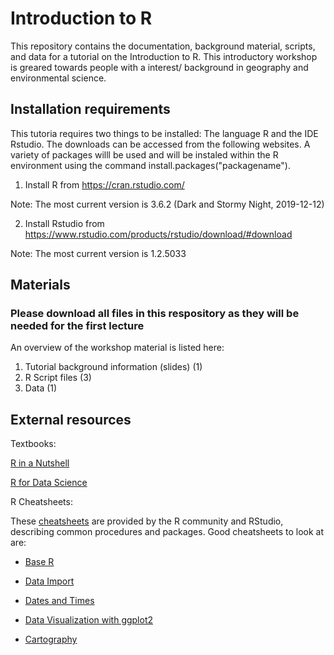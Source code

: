 # Introduction to R

This repository contains the documentation, background material, scripts, and data for a tutorial on the Introduction to R. This introductory workshop is greared towards people with a interest/ background in geography and environmental science.

## Installation requirements

This tutoria requires two things to be installed: The language R and the IDE Rstudio. The downloads can be accessed from the following websites. A variety of packages willl be used and will be instaled within the R environment using the command install.packages("packagename").

1. Install R from https://cran.rstudio.com/
 
Note: The most current version is 3.6.2 (Dark and Stormy Night, 2019-12-12)

2. Install Rstudio from https://www.rstudio.com/products/rstudio/download/#download

Note: The most current version is 1.2.5033

## Materials 

### Please download all files in this respository as they will be needed for the first lecture

An overview of the workshop material is listed here:

1. Tutorial background information (slides) (1)
2. R Script files (3)
3. Data (1)

## External resources
Textbooks:

[R in a Nutshell](http://guianaplants.stir.ac.uk/seminar/resources/R_in_a_Nutshell_Second_Edition.pdf)


[R for Data Science](https://r4ds.had.co.nz/transform.html)


R Cheatsheets:

These [cheatsheets](https://rstudio.com/resources/cheatsheets/) are provided by the R community and RStudio, describing common procedures and packages. Good cheatsheets to look at are: 

- [Base R](http://github.com/rstudio/cheatsheets/raw/master/base-r.pdf)

- [Data Import](https://github.com/rstudio/cheatsheets/raw/master/data-import.pdf)

- [Dates and Times](https://github.com/rstudio/cheatsheets/raw/master/lubridate.pdf)

- [Data Visualization with ggplot2](https://github.com/rstudio/cheatsheets/raw/master/data-visualization-2.1.pdf)

- [Cartography](https://github.com/rstudio/cheatsheets/raw/master/cartography.pdf)




